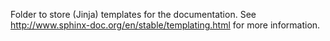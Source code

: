 Folder to store (Jinja) templates for the documentation. See
<http://www.sphinx-doc.org/en/stable/templating.html> for more information.
